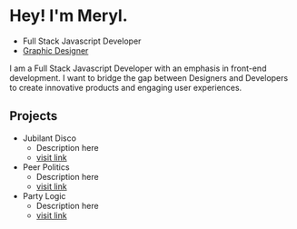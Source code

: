 # Hey! I'm Meryl.
* Full Stack Javascript Developer
* [Graphic Designer](www.madebymeryl.com)

I am a Full Stack Javascript Developer with an emphasis in front-end development. I want to bridge the gap between Designers and Developers to create innovative products and engaging user experiences.

## Projects
* Jubilant Disco
    * Description here
    * [visit link](www.madebymeryl.com)
* Peer Politics
    * Description here
    * [visit link](www.madebymeryl.com)
* Party Logic
    * Description here
    * [visit link](www.madebymeryl.com)

